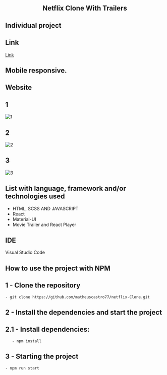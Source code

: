 <h2 align="center"> 
	Netflix Clone With Trailers
</h2>

## Individual project

## Link
[Link](https://netflix-clone-with-trailer.vercel.app/)

## Mobile responsive.

## Website
## 1
![1](https://github.com/matheuscastro77/netflix-Clone/assets/94663972/06c41383-ed4d-46f0-98ff-de439de2756b)
## 2
![2](https://github.com/matheuscastro77/netflix-Clone/assets/94663972/9fe69122-557a-42d2-bc85-a9f937a2a70a)
## 3
![3](https://github.com/matheuscastro77/netflix-Clone/assets/94663972/e9e3ccc7-7a2d-47a3-afd7-937594aaa6e5)

## List with language, framework and/or technologies used
<ul>
	<li>HTML, SCSS AND JAVASCRIPT</li>
	<li>React</li>
	<li>Material-UI</li>
	<li>Movie Trailer and React Player</li>
</ul>
 
## IDE

Visual Studio Code

## How to use the project with NPM

## 1 - Clone the repository
	- git clone https://github.com/matheuscastro77/netflix-Clone.git
## 2 - Install the dependencies and start the project

## 2.1 - Install dependencies:
       - npm install
      
## 3 - Starting the project
	- npm run start



